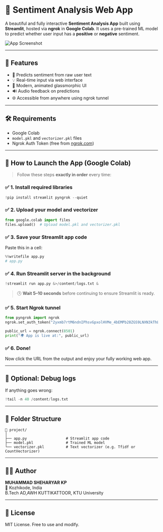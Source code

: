 
# 🧠 Sentiment Analysis Web App

A beautiful and fully interactive **Sentiment Analysis App** built using **Streamlit**, hosted via **ngrok** in **Google Colab**. It uses a pre-trained ML model to predict whether user input has a **positive** or **negative** sentiment.

![App Screenshot](https://via.placeholder.com/800x400?text=Sentiment+Analysis+App+Demo)

---

## 🚀 Features

- 🎯 Predicts sentiment from raw user text
- 💡 Real-time input via web interface
- 🎨 Modern, animated glassmorphic UI
- 🔊 Audio feedback on predictions
- 🌐 Accessible from anywhere using ngrok tunnel

---

## 🛠 Requirements

- Google Colab
- `model.pkl` and `vectorizer.pkl` files
- Ngrok Auth Token (free from [ngrok.com](https://dashboard.ngrok.com/get-started/setup))

---

## 🔧 How to Launch the App (Google Colab)

> Follow these steps **exactly in order** every time:

### ✅ 1. Install required libraries

```python
!pip install streamlit pyngrok --quiet
```

### ✅ 2. Upload your model and vectorizer

```python
from google.colab import files
files.upload()  # Upload model.pkl and vectorizer.pkl
```

### ✅ 3. Save your Streamlit app code

Paste this in a cell:

```python
%%writefile app.py
# app.py
```

### ✅ 4. Run Streamlit server in the background

```python
!streamlit run app.py &>/content/logs.txt &
```

> 🕒 **Wait 5–10 seconds** before continuing to ensure Streamlit is ready.

### ✅ 5. Start Ngrok tunnel

```python
from pyngrok import ngrok
ngrok.set_auth_token("2yxmb7rtM6ndnIPhsvGpxolHVMe_4bEMPb28ZGS9LNXN3kThL") 

public_url = ngrok.connect(8501)
print("🌍 App is live at:", public_url)
```

### ✅ 6. Done!

Now click the URL from the output and enjoy your fully working web app.

---

## 🧪 Optional: Debug logs

If anything goes wrong:

```python
!tail -n 40 /content/logs.txt
```

---

## 📁 Folder Structure

```
📂 project/
│
├── app.py                  # Streamlit app code
├── model.pkl               # Trained ML model
└── vectorizer.pkl          # Text vectorizer (e.g. Tfidf or CountVectorizer)
```

---

## 👨‍💻 Author

**MUHAMMAD SHEHARYAR KP**  
📍 Kozhikode, India  
B.Tech AD,AWH KUTTIKATTOOR, KTU University

---

## 📢 License

MIT License. Free to use and modify.

